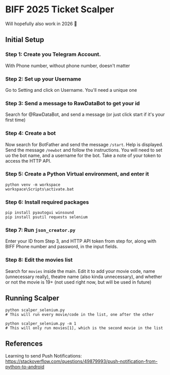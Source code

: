 
# BIFF 2025 Ticket Scalper

Will hopefully also work in 2026 🤞

## Initial Setup

### Step 1: Create you Telegram Account. 
With Phone number, without phone number, doesn't matter

### Step 2: Set up your Username
Go to Setting and click on Username. You'll need a unique one

### Step 3: Send a message to RawDataBot to get your id
Search for @RawDataBot, and send a message (or just click start if it's your first time)

### Step 4: Create a bot
Now search for BotFather and send the message `/start`. Help is displayed. Send the message `/newbot` and follow the instructions. You will need to set uo the bot name, and a username for the bot. Take a note of your token to access the HTTP API.

### Step 5: Create a Python Virtual environment, and enter it
```
python venv -m workspace
workspace\Scripts\activate.bat
```

### Step 6: Install required packages
```
pip install pyautogui winsound 
pip install psutil requests selenium
```

### Step 7: Run `json_creator.py`
Enter your ID from Step 3, and HTTP API token from step for, along with BIFF Phone number and password, in the input fields.

### Step 8: Edit the movies list
Search for `movies` inside the main. Edit it to add your movie code, name (unnecessary really), theatre name (also kinda unnecessary), and whether or not the movie is 19+ (not used right now, but will be used in future)

## Running Scalper

```
python scalper_selenium.py
# This will run every movie/code in the list, one after the other

python scalper_selenium.py -m 1
# This will only run movies[1], which is the second movie in the list
```

## References
Learning to send Push Notifications: https://stackoverflow.com/questions/49879993/push-notification-from-python-to-android
